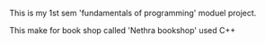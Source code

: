 This is my 1st sem 'fundamentals of programming' moduel project.

This make for book shop called 'Nethra bookshop'
used C++
